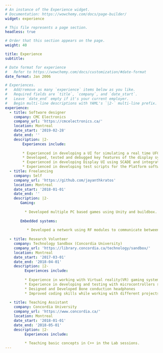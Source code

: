 ```yaml
---
# An instance of the Experience widget.
# Documentation: https://wowchemy.com/docs/page-builder/
widget: experience

# This file represents a page section.
headless: true

# Order that this section appears on the page.
weight: 40

title: Experience
subtitle:

# Date format for experience
#   Refer to https://wowchemy.com/docs/customization/#date-format
date_format: Jan 2006

# Experiences.
#   Add/remove as many `experience` items below as you like.
#   Required fields are `title`, `company`, and `date_start`.
#   Leave `date_end` empty if it's your current employer.
#   Begin multi-line descriptions with YAML's `|2-` multi-line prefix.
experience:
  - title: Software designer
    company: CMC Electronics
    company_url: 'https://cmcelectronics.ca/'
    location: Montreal
    date_start: '2019-02-28'
    date_end: ''
    description: |2-
        Experiences include:
        
        * Experienced in developing a UI for simulating a real time UFCP using tools based on openGL
        * Developed, tested and debugged key features of the display systems.
        * Experienced in developing Display UI using SCADE and integration system between Display UI and SFMS. 
        * Experienced in developing test scripts for the Platform software.
  - title: Freelancing
    company: Self
    company_url: 'https://github.com/jayanthkratos'
    location: Montreal
    date_start: '2018-01-01'
    date_end: ''
    description: |2-
       Gaming:
         
         * Developed multiple PC based games using Unity and buildbox.
      
       Embedded systems:
      
          * Developed a network using RF modules to communicate between a workstation and multiple robots and integrated those to a simulation platform for control
     
  - title: Research Volunteer
    company: Technology Sandbox (Concordia University)
    company_url: 'https://library.concordia.ca/technology/sandbox/'
    location: Montreal
    date_start: '2017-03-01'
    date_end: '2018-04-01'
    description: |2-
         Experiences include:
         
         * Experience in working with Virtual reality(VR) gaming systems and Unity.
         * Experience in developing and testing with microcontrollers such as Raspberry Pi, STM32, Arduino
         * Designed and Developed Bone conduction headphones 
         * Improved coding skills while working with different projects
         
  - title: Teaching Assistant
    company: Concordia University
    company_url: 'https://www.concordia.ca/'
    location: Montreal
    date_start: '2018-01-01'
    date_end: '2018-05-01'
    description: |2-
         Experiences include:
         
         * Teaching basic concepts in C++ in the Lab sessions.
---
```

